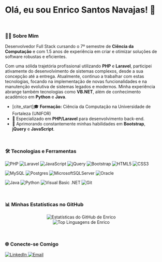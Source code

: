 # Olá, eu sou Enrico Santos Navajas! 👋

<br>

### 👨‍💻 Sobre Mim
Desenvolvedor Full Stack cursando o 7º semestre de **Ciência da Computação** e com 1.5 anos de experiência em criar e otimizar soluções de software robustas e eficientes.

Com uma sólida trajetória profissional utilizando **PHP** e **Laravel**, participei ativamente do desenvolvimento de sistemas complexos, desde a sua concepção até a entrega. Atualmente, continuo a trabalhar com estas tecnologias, focando na implementação de novas funcionalidades e na manutenção evolutiva de sistemas legados e modernos. Minha experiência abrange também tecnologias como **VB.NET**, além de conhecimento acadêmico em **Python** e **Java**.

- [cite_start]🎓 **Formação:** Ciência da Computação na Universidade de Fortaleza (UNIFOR) 
- 🚀 Especializado em **PHP/Laravel** para desenvolvimento back-end.
- 🌱 Aprimorando constantemente minhas habilidades em **Bootstrap**, **jQuery** e **JavaScript**.

<br>

### 🛠️ Tecnologias e Ferramentas

![PHP](https://img.shields.io/badge/php-%23777BB4.svg?style=for-the-badge&logo=php&logoColor=white)
![Laravel](https://img.shields.io/badge/laravel-%23FF2D20.svg?style=for-the-badge&logo=laravel&logoColor=white)
![JavaScript](https://img.shields.io/badge/javascript-%23323330.svg?style=for-the-badge&logo=javascript&logoColor=%23F7DF1E)
![jQuery](https://img.shields.io/badge/jquery-%230769AD.svg?style=for-the-badge&logo=jquery&logoColor=white)
![Bootstrap](https://img.shields.io/badge/bootstrap-%23563D7C.svg?style=for-the-badge&logo=bootstrap&logoColor=white)
![HTML5](https://img.shields.io/badge/html5-%23E34F26.svg?style=for-the-badge&logo=html5&logoColor=white)
![CSS3](https://img.shields.io/badge/css3-%231572B6.svg?style=for-the-badge&logo=css3&logoColor=white)

![MySQL](https://img.shields.io/badge/mysql-%2300f.svg?style=for-the-badge&logo=mysql&logoColor=white)
![Postgres](https://img.shields.io/badge/postgres-%23316192.svg?style=for-the-badge&logo=postgresql&logoColor=white)
![MicrosoftSQLServer](https://img.shields.io/badge/SQL%20Server-CC2927?style=for-the-badge&logo=microsoftsqlserver&logoColor=white)
![Oracle](https://img.shields.io/badge/Oracle-F80000?style=for-the-badge&logo=oracle&logoColor=white)

![Java](https://img.shields.io/badge/java-%23ED8B00.svg?style=for-the-badge&logo=java&logoColor=white)
![Python](https://img.shields.io/badge/python-3670A0?style=for-the-badge&logo=python&logoColor=ffdd54)
![Visual Basic .NET](https://img.shields.io/badge/VB.net-512BD4?style=for-the-badge&logo=visualbasic&logoColor=white)
![Git](https://img.shields.io/badge/git-%23F05033.svg?style=for-the-badge&logo=git&logoColor=white)

<br>

### 📊 Minhas Estatísticas no GitHub

<p align="center">
  <img src="https://github-readme-stats.vercel.app/api?username=ENRICONAVAJAS&show_icons=true&theme=dracula&include_all_commits=true&count_private=true" alt="Estatísticas do GitHub de Enrico"/>
  <br>
  <img src="https://github-readme-stats.vercel.app/api/top-langs/?username=ENRICONAVAJAS&layout=compact&langs_count=7&theme=dracula" alt="Top Linguagens de Enrico"/>
</p>

<br>

### 🌐 Conecte-se Comigo

<p align="left">
  <a href="https://www.linkedin.com/in/enrico-santos-navajas-538615247/" target="_blank">
    <img src="https://img.shields.io/badge/linkedin-%230077B5.svg?&style=for-the-badge&logo=linkedin&logoColor=white" alt="LinkedIn"/>
  </a>
  <a href="mailto:Enrico1217@hotmail.com" target="_blank">
    <img src="https://img.shields.io/badge/Microsoft_Outlook-0078D4?style=for-the-badge&logo=microsoft-outlook&logoColor=white" alt="Email"/>
  </a>
</p>
